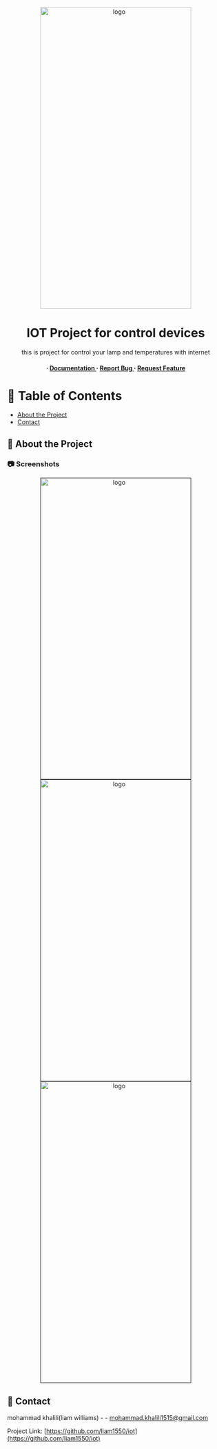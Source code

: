 <div align='center'>

<img src=https://github.com/liam1550/iot/blob/main/1.png alt="logo" width=350 height=700 />

<h1>IOT Project for control devices</h1>
<p>this is project for control your lamp and temperatures with internet</p>

<h4> <span> · </span> <a href="https://github.com/liam1550/iot/blob/master/README.md"> Documentation </a> <span> · </span> <a href="https://github.com/liam1550/iot/issues"> Report Bug </a> <span> · </span> <a href="https://github.com/liam1550/iot/issues"> Request Feature </a> </h4>


</div>

# :notebook_with_decorative_cover: Table of Contents

- [About the Project](#star2-about-the-project)
- [Contact](#handshake-contact)


## :star2: About the Project

### :camera: Screenshots
<div align="center"> <a href=""><img src=https://github.com/liam1550/iot/blob/main/1.png alt="logo" width=350 height=700 /></a>
<a href=""><img src=https://github.com/liam1550/iot/blob/main/2.png alt="logo" width=350 height=700 /></a>
<a href=""><img src=https://github.com/liam1550/iot/blob/main/3.png alt="logo" width=350 height=700 /></a></div>



## :handshake: Contact

mohammad khalili(liam williams) - - mohammad.khalili1515@gmail.com

Project Link: [https://github.com/liam1550/iot](https://github.com/liam1550/iot)
